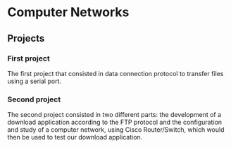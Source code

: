 # Computer Networks

## Projects

### First project

The first project that consisted in data connection protocol to transfer files using a serial port.

### Second project

The second project consisted in two different parts: the development of a download application according to the FTP protocol and the configuration and study of a computer network, using Cisco Router/Switch, which would then be used to test our download application.